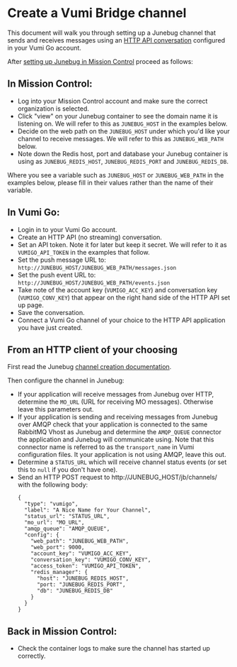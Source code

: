 # Create a Vumi Bridge channel

This document will walk you through setting up a Junebug channel that sends
and receives messages using an [HTTP API conversation](http://vumi-go.readthedocs.org/en/latest/http_api.html) configured
in your Vumi Go account.

After [setting up Junebug in Mission Control](set-up-junebug-in-mc.md) proceed
as follows:

## In Mission Control:

* Log into your Mission Control account and make sure the correct organization
  is selected.
* Click "view" on your Junebug container to see the domain name it is
  listening on. We will refer to this as `JUNEBUG_HOST` in the examples
  below.
* Decide on the web path on the `JUNEBUG_HOST` under which you'd like your
  channel to receive messages. We will refer to this as `JUNEBUG_WEB_PATH`
  below.
* Note down the Redis host, port and database your Junebug container is using
  as `JUNEBUG_REDIS_HOST`, `JUNEBUG_REDIS_PORT` and `JUNEBUG_REDIS_DB`.

Where you see a variable such as `JUNEBUG_HOST` or `JUNEBUG_WEB_PATH` in the
examples below, please fill in their values rather than the name of their
variable.

## In Vumi Go:

* Login in to your Vumi Go account.
* Create an HTTP API (no streaming) conversation.
* Set an API token. Note it for later but keep it secret. We will refer to it
  as `VUMIGO_API_TOKEN` in the examples that follow.
* Set the push message URL to:
  `http://JUNEBUG_HOST/JUNEBUG_WEB_PATH/messages.json`
* Set the push event URL to:
  `http://JUNEBUG_HOST/JUNEBUG_WEB_PATH/events.json`
* Take note of the account key (`VUMIGO_ACC_KEY`) and conversation key
  (`VUMIGO_CONV_KEY`) that appear on the right hand side of the HTTP API
  set up page.
* Save the conversation.
* Connect a Vumi Go channel of your choice to the HTTP API application you have
  just created.

## From an HTTP client of your choosing

First read the Junebug [channel creation documentation](http://junebug.readthedocs.org/en/latest/http_api.html#post--channels-).

Then configure the channel in Junebug:

* If your application will receive messages from Junebug over HTTP, determine
  the `MO_URL` (URL for receiving MO messages). Otherwise leave this
  parameters out.
* If your application is sending and receiving messages from Junebug over AMQP
  check that your application is connected to the same RabbitMQ Vhost as
  Junebug and determine the `AMQP_QUEUE` connector the application and Junebug
  will communicate using. Note that this connector name is referred to as the
  `transport_name` in Vumi configuration files. It your application is not
  using AMQP, leave this out.
* Determine a `STATUS_URL` which will receive channel status events (or set
  this to `null` if you don't have one).
* Send an HTTP POST request to http://JUNEBUG_HOST/jb/channels/ with the
  following body:
  ```
  {
    "type": "vumigo",
    "label": "A Nice Name for Your Channel",
    "status_url": "STATUS_URL",
    "mo_url": "MO_URL",
    "amqp_queue": "AMQP_QUEUE",
    "config": {
      "web_path": "JUNEBUG_WEB_PATH",
      "web_port": 9000,
      "account_key": "VUMIGO_ACC_KEY",
      "conversation_key": "VUMIGO_CONV_KEY",
      "access_token": "VUMIGO_API_TOKEN",
      "redis_manager": {
        "host": "JUNEBUG_REDIS_HOST",
        "port: "JUNEBUG_REDIS_PORT",
        "db": "JUNEBUG_REDIS_DB"
      }
    }
  }
  ```

## Back in Mission Control:

* Check the container logs to make sure the channel has started up correctly.
